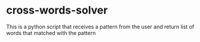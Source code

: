 # cross-words-solver
This is a python script that receives a pattern from the user and return list of words that matched with the pattern
